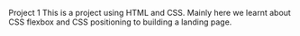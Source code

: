 Project 1
This is a project using HTML and CSS. Mainly here we learnt about CSS flexbox and CSS positioning to building a landing page.